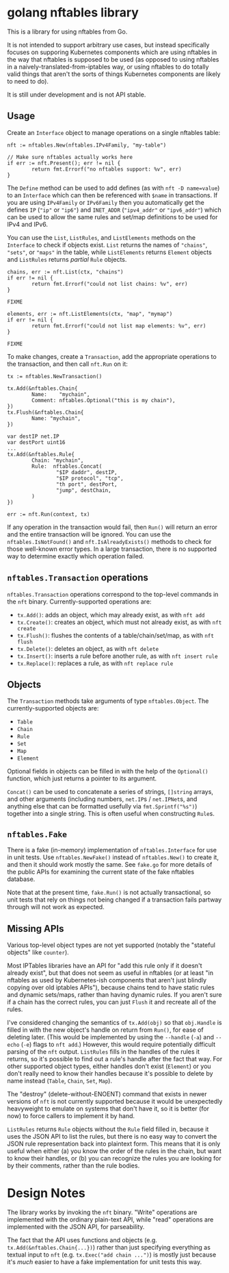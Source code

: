 # golang nftables library

This is a library for using nftables from Go.

It is not intended to support arbitrary use cases, but instead
specifically focuses on supporing Kubernetes components which are
using nftables in the way that nftables is supposed to be used (as
opposed to using nftables in a naively-translated-from-iptables way,
or using nftables to do totally valid things that aren't the sorts of
things Kubernetes components are likely to need to do).

It is still under development and is not API stable.

## Usage

Create an `Interface` object to manage operations on a single nftables
table:

```golang
nft := nftables.New(nftables.IPv4Family, "my-table")

// Make sure nftables actually works here
if err := nft.Present(); err != nil {
        return fmt.Errorf("no nftables support: %v", err)
}
```

The `Define` method can be used to add defines (as with `nft -D
name=value`) to an `Interface` which can then be referenced with
`$name` in transactions. If you are using `IPv4Family` or `IPv6Family`
then you automatically get the defines `IP` (`"ip"` or `"ip6"`) and
`INET_ADDR` (`"ipv4_addr"` or `"ipv6_addr"`) which can be used to
allow the same rules and set/map definitions to be used for IPv4 and
IPv6.

You can use the `List`, `ListRules`, and `ListElements` methods on the
`Interface` to check if objects exist. `List` returns the names of
`"chains"`, `"sets"`, or `"maps"` in the table, while `ListElements`
returns `Element` objects and `ListRules` returns *partial* `Rule`
objects.

```golang
chains, err := nft.List(ctx, "chains")
if err != nil {
        return fmt.Errorf("could not list chains: %v", err)
}

FIXME

elements, err := nft.ListElements(ctx, "map", "mymap")
if err != nil {
        return fmt.Errorf("could not list map elements: %v", err)
}

FIXME
```

To make changes, create a `Transaction`, add the appropriate
operations to the transaction, and then call `nft.Run` on it:

```golang
tx := nftables.NewTransaction()

tx.Add(&nftables.Chain{
        Name:    "mychain",
        Comment: nftables.Optional("this is my chain"),
})
tx.Flush(&nftables.Chain{
        Name: "mychain",
})

var destIP net.IP
var destPort uint16
...
tx.Add(&nftables.Rule{
        Chain: "mychain",
        Rule:  nftables.Concat(
                "$IP daddr", destIP,
                "$IP protocol", "tcp",
                "th port", destPort,
                "jump", destChain,
        )
})

err := nft.Run(context, tx)
```

If any operation in the transaction would fail, then `Run()` will
return an error and the entire transaction will be ignored. You can
use the `nftables.IsNotFound()` and `nft.IsAlreadyExists()` methods to
check for those well-known error types. In a large transaction, there
is no supported way to determine exactly which operation failed.

## `nftables.Transaction` operations

`nftables.Transaction` operations correspond to the top-level commands
in the `nft` binary. Currently-supported operations are:

- `tx.Add()`: adds an object, which may already exist, as with `nft add`
- `tx.Create()`: creates an object, which must not already exist, as with `nft create`
- `tx.Flush()`: flushes the contents of a table/chain/set/map, as with `nft flush`
- `tx.Delete()`: deletes an object, as with `nft delete`
- `tx.Insert()`: inserts a rule before another rule, as with `nft insert rule`
- `tx.Replace()`: replaces a rule, as with `nft replace rule`

## Objects

The `Transaction` methods take arguments of type `nftables.Object`.
The currently-supported objects are:

- `Table`
- `Chain`
- `Rule`
- `Set`
- `Map`
- `Element`

Optional fields in objects can be filled in with the help of the
`Optional()` function, which just returns a pointer to its
argument.

`Concat()` can be used to concatenate a series of strings, `[]string`
arrays, and other arguments (including numbers, `net.IP`s /
`net.IPNet`s, and anything else that can be formatted usefully via
`fmt.Sprintf("%s")`) together into a single string. This is often
useful when constructing `Rule`s.

## `nftables.Fake`

There is a fake (in-memory) implementation of `nftables.Interface` for
use in unit tests. Use `nftables.NewFake()` instead of
`nftables.New()` to create it, and then it should work mostly the
same. See `fake.go` for more details of the public APIs for examining
the current state of the fake nftables database.

Note that at the present time, `fake.Run()` is not actually
transactional, so unit tests that rely on things not being changed if
a transaction fails partway through will not work as expected.

## Missing APIs

Various top-level object types are not yet supported (notably the
"stateful objects" like `counter`).

Most IPTables libraries have an API for "add this rule only if it
doesn't already exist", but that does not seem as useful in nftables
(or at least "in nftables as used by Kubernetes-ish components that
aren't just blindly copying over old iptables APIs"), because chains
tend to have static rules and dynamic sets/maps, rather than having
dynamic rules. If you aren't sure if a chain has the correct rules,
you can just `Flush` it and recreate all of the rules.

I've considered changing the semantics of `tx.Add(obj)` so that
`obj.Handle` is filled in with the new object's handle on return from
`Run()`, for ease of deleting later. (This would be implemented by
using the `--handle` (`-a`) and `--echo` (`-e`) flags to `nft add`.)
However, this would require potentially difficult parsing of the `nft`
output. `ListRules` fills in the handles of the rules it returns, so
it's possible to find out a rule's handle after the fact that way. For
other supported object types, either handles don't exist (`Element`)
or you don't really need to know their handles because it's possible
to delete by name instead (`Table`, `Chain`, `Set`, `Map`).

The "destroy" (delete-without-ENOENT) command that exists in newer
versions of `nft` is not currently supported because it would be
unexpectedly heavyweight to emulate on systems that don't have it, so
it is better (for now) to force callers to implement it by hand.

`ListRules` returns `Rule` objects without the `Rule` field filled in,
because it uses the JSON API to list the rules, but there is no easy
way to convert the JSON rule representation back into plaintext form.
This means that it is only useful when either (a) you know the order
of the rules in the chain, but want to know their handles, or (b) you
can recognize the rules you are looking for by their comments, rather
than the rule bodies.

# Design Notes

The library works by invoking the `nft` binary. "Write" operations are
implemented with the ordinary plain-text API, while "read" operations
are implemented with the JSON API, for parseability.

The fact that the API uses functions and objects (e.g.
`tx.Add(&nftables.Chain{...})`) rather than just specifying everything
as textual input to `nft` (e.g. `tx.Exec("add chain ...")`) is mostly
just because it's _much_ easier to have a fake implementation for unit
tests this way.
